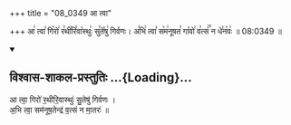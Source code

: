 +++
title = "08_0349 आ त्वा"

+++
आ꣢ त्वा꣣ गि꣡रो꣢ र꣣थी꣡रि꣣वा꣡स्थुः꣢ सु꣣ते꣡षु꣢ गिर्वणः। अ꣣भि꣢ त्वा꣣ स꣡म꣢नूषत꣣ गा꣡वो꣢ व꣣त्सं꣢꣫ न धे꣣न꣡वः꣢ ॥ 08:0349 ॥

<div class="js_include" newlevelforh1="2" title="विश्वास-शाकल-प्रस्तुतिः" unfilled url="/vedAH_Rk/shAkalam/saMhitA/vishvAsa-prastutiH/08/095/01_A_tvA.md">
<details open><summary><h2>विश्वास-शाकल-प्रस्तुतिः ...{Loading}...</h2></summary>


आ त्वा॒ गिरो॑ र॒थीरि॒वास्थुः॑ सु॒तेषु॑ गिर्वणः ।  
अ॒भि त्वा॒ सम॑नूष॒तेन्द्र॑ व॒त्सं न मा॒तरः॑ ॥

</details>
</div>